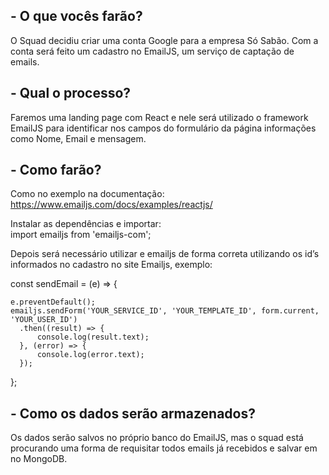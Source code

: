 
<h2>- O que vocês farão? </h2>
  O Squad decidiu criar uma conta Google para a empresa Só Sabão. Com a conta será feito um cadastro no EmailJS, um serviço de captação de emails.
<h2>- Qual o processo?</h2>
  Faremos uma landing page com React e nele será utilizado o framework EmailJS para identificar nos campos do formulário da página informações como Nome, Email e mensagem. 
<h2>- Como farão?</h2

Como no exemplo na documentação:
https://www.emailjs.com/docs/examples/reactjs/

Instalar as dependências e importar:</br>
import emailjs from 'emailjs-com';

Depois será necessário utilizar e emailjs de forma correta utilizando os id’s informados no cadastro no site Emailjs, exemplo:


  const sendEmail = (e) => {
  
    e.preventDefault();
    emailjs.sendForm('YOUR_SERVICE_ID', 'YOUR_TEMPLATE_ID', form.current, 'YOUR_USER_ID')
      .then((result) => {
          console.log(result.text);
      }, (error) => {
          console.log(error.text);
      });
 
  };
  
<h2>- Como os dados serão armazenados?</h2>

Os dados serão salvos no próprio banco do EmailJS, mas o squad está procurando uma forma de requisitar todos emails já recebidos e salvar em no MongoDB.
